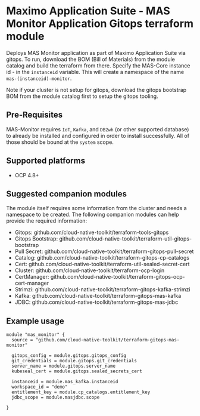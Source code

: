 #  Maximo Application Suite - MAS Monitor Application Gitops terraform module

Deploys MAS Monitor application as part of Maximo Application Suite via gitops.  To run, download the BOM (Bill of Materials) from the module catalog and build the terraform from there.  Specify the MAS-Core instance id - in the `instanceid` variable.  This will create a namespace of the name `mas-(instanceid)-monitor`.

Note if your cluster is not setup for gitops, download the gitops bootstrap BOM from the module catalog first to setup the gitops tooling.

## Pre-Requisites
MAS-Monitor requires `IoT`, `Kafka`, and `DB2wh` (or other supported database) to already be installed and configured in order to install successfully.  All of those should be bound at the `system` scope.


## Supported platforms

- OCP 4.8+

## Suggested companion modules

The module itself requires some information from the cluster and needs a
namespace to be created. The following companion
modules can help provide the required information:

- Gitops:  github.com/cloud-native-toolkit/terraform-tools-gitops
- Gitops Bootstrap: github.com/cloud-native-toolkit/terraform-util-gitops-bootstrap
- Pull Secret:  github.com/cloud-native-toolkit/terraform-gitops-pull-secret
- Catalog: github.com/cloud-native-toolkit/terraform-gitops-cp-catalogs 
- Cert:  github.com/cloud-native-toolkit/terraform-util-sealed-secret-cert
- Cluster: github.com/cloud-native-toolkit/terraform-ocp-login
- CertManager: github.com/cloud-native-toolkit/terraform-gitops-ocp-cert-manager
- Strimzi: github.com/cloud-native-toolkit/terraform-gitops-kafka-strimzi
- Kafka: github.com/cloud-native-toolkit/terraform-gitops-mas-kafka
- JDBC: github.com/cloud-native-toolkit/terraform-gitops-mas-jdbc

## Example usage

```hcl-terraform
module "mas_monitor" {
  source = "github.com/cloud-native-toolkit/terraform-gitops-mas-monitor"

  gitops_config = module.gitops.gitops_config
  git_credentials = module.gitops.git_credentials
  server_name = module.gitops.server_name
  kubeseal_cert = module.gitops.sealed_secrets_cert

  instanceid = module.mas_kafka.instanceid
  workspace_id = "demo"
  entitlement_key = module.cp_catalogs.entitlement_key
  jdbc_scope = module.masjdbc.scope
 
}
```
